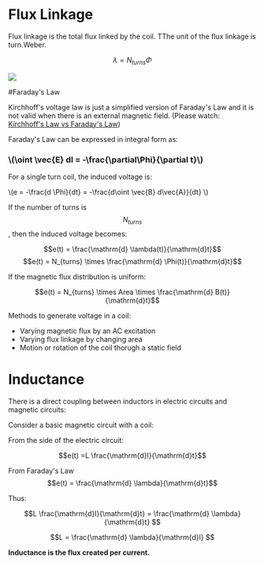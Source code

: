 # Flux Linkage

Flux linkage is the total flux linked by the coil. TThe unit of the flux linkage is turn.Weber.

$$\lambda = N_{turns} \Phi$$

![](http://img.tfd.com/mgh/cep/thumb/B-magnetic-flux-field-of-a-short-coil.jpg)

#Faraday's Law

Kirchhoff's voltage law is just a simplified version of Faraday's Law and it is not valid when there is an external magnetic field. (Please watch: [Kirchhoff's Law vs Faraday's Law](http://www.youtube.com/watch?v=eqjl-qRy71w))

Faraday's Law can be expressed in integral form as:

### \\(\oint \vec{E} dl = -\frac{\partial\Phi}{\partial t}\\)

For a single turn coil, the induced voltage is:

\\(e = -\frac{d \Phi}{dt} = -\frac{d\oint \vec{B} d\vec{A}}{dt} \\)

If the number of turns is $$N_{turns}$$, then the induced voltage becomes:

$$e(t) = \frac{\mathrm{d} \lambda(t)}{\mathrm{d}t}$$
$$e(t) = N_{turns} \times \frac{\mathrm{d} \Phi(t)}{\mathrm{d}t}$$

If the magnetic flux distribution is uniform:

$$e(t) = N_{turns} \times Area \times \frac{\mathrm{d} B(t)}{\mathrm{d}t}$$

Methods to generate voltage in a coil:
- Varying magnetic flux by an AC excitation
- Varying flux linkage by changing area
- Motion or rotation of the coil thorugh a static field

# Inductance
There is a direct coupling between inductors in electric circuits and magnetic circuits:

Consider a basic magnetic circuit with a coil:

From the side of the electric circuit:

$$e(t) =L \frac{\mathrm{d}I}{\mathrm{d}t}$$

From Faraday's Law
$$e(t) = \frac{\mathrm{d} \lambda}{\mathrm{d}t}$$

Thus:

$$L \frac{\mathrm{d}I}{\mathrm{d}t} = \frac{\mathrm{d} \lambda}{\mathrm{d}t} $$

$$L = \frac{\mathrm{d} \lambda}{\mathrm{d}I} $$

**Inductance is the flux created per current.**



